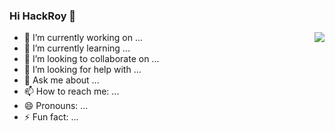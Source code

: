 ### Hi HackRoy 👋

<img align="right" src="https://github-readme-stats.vercel.app/api?username=HackRoy&show_icons=true&icon_color=0366d6&text_color=24292e&bg_color=ffffff&hide_title=true" />

- 🔭 I’m currently working on ...
- 🌱 I’m currently learning ...
- 👯 I’m looking to collaborate on ...
- 🤔 I’m looking for help with ...
- 💬 Ask me about ...
- 📫 How to reach me: ...
- 😄 Pronouns: ...
- ⚡ Fun fact: ...
 

